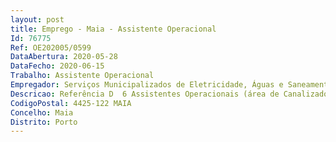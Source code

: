 ```yaml
--- 
layout: post
title: Emprego - Maia - Assistente Operacional
Id: 76775
Ref: OE202005/0599
DataAbertura: 2020-05-28
DataFecho: 2020-06-15
Trabalho: Assistente Operacional
Empregador: Serviços Municipalizados de Eletricidade, Águas e Saneamento da Câmara Municipal da Maia
Descricao: Referência D  6 Assistentes Operacionais (área de Canalizador), para a Divisão Técnica Sector de Exploração  Proceder à manutenção e reparação das redes de distribuição de água e de saneamento, bem como os ramais domiciliários  Colocar, levantar e substituir contadores  Efetuar cortes de água.
CodigoPostal: 4425-122 MAIA
Concelho: Maia
Distrito: Porto
--- 
```


